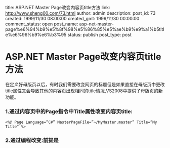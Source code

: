 title: ASP.NET Master Page改变内容页title方法
link: http://www.sheng00.com/73.html
author: admin
description: 
post_id: 73
created: 1999/11/30 08:00:00
created_gmt: 1999/11/30 00:00:00
comment_status: open
post_name: asp-net-master-page%e6%94%b9%e5%8f%98%e5%86%85%e5%ae%b9%e9%a1%b5title%e6%96%b9%e6%b3%95
status: publish
post_type: post

# ASP.NET Master Page改变内容页title方法

在定义好母版页以后，有时我们需要改变网页的标题但是如果直接在母版页中更改title属性又会导致其他的内容页出现相同的title情况,VS2008中提供了母版页的新功能。 

### 1.通过内容页中的Page指令中Title属性改变内容页title:
    
    
    <%@ Page Language=”C#” MasterPageFile=”~/MyMaster.master” Title=”My Title” %>
    

### 2.通过编程改变:前提是